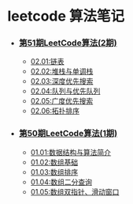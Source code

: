 #  leetcode 算法笔记

   * ### [第51期LeetCode算法(2期)](docs/leetcode_notes_50/readme.md)
      
      * [02.01:链表](docs/leetcode_notes_50/linked_list.md)
      * [02.02:堆栈与单调栈](docs/leetcode_notes_50/stack.md)
      * [02.03:深度优先搜索](docs/leetcode_notes_50/depth-first-algorithm.md)
      * [02.04:队列与优先队列](docs/leetcode_notes_50/queue.md)
      * [02.05:广度优先搜索](docs/leetcode_notes_50/BFS.md)
      * [02.06:拓扑排序](docs/leetcode_notes_50/TSA.md)
   * ### [第50期LeetCode算法(1期)](docs/leetcode_notes_50/readme.md)
     
     * [01.01:数据结构与算法简介](docs/leetcode_notes_50/task01.md)
     * [01.02:数组基础](docs/leetcode_notes_50/task02.md)
     * [01.03:数组排序](docs/leetcode_notes_50/task03.md)
     * [01.04:数组二分查询](docs/leetcode_notes_50/task04.md)
     * [01.05:数组双指针、滑动窗口](docs/leetcode_notes_50/task05.md)